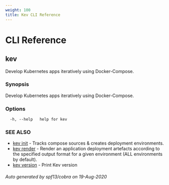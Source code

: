 ```yaml
---
weight: 100
title: Kev CLI Reference
---
```

# CLI Reference

## kev

Develop Kubernetes apps iteratively using Docker-Compose.

### Synopsis

Develop Kubernetes apps iteratively using Docker-Compose.

### Options

```
  -h, --help   help for kev
```

### SEE ALSO

* [kev init](kev_init.md)	 - Tracks compose sources & creates deployment environments.
* [kev render](kev_render.md)	 - Render an application deployment artefacts according to the specified output format for a given environment (ALL environments by default).
* [kev version](kev_version.md)	 - Print Kev version

###### Auto generated by spf13/cobra on 19-Aug-2020
